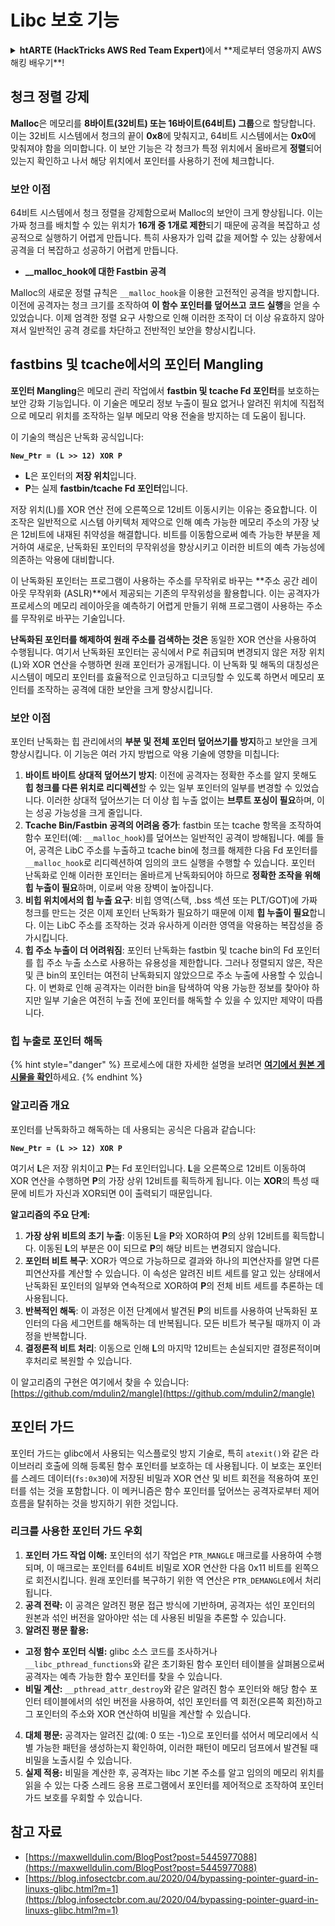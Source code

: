 # Libc 보호 기능

<details>

<summary><strong>htARTE (HackTricks AWS Red Team Expert)</strong>에서 **제로부터 영웅까지 AWS 해킹 배우기**!</summary>

HackTricks를 지원하는 다른 방법:

* **회사를 HackTricks에서 광고하거나 HackTricks를 PDF로 다운로드**하고 싶다면 [**구독 요금제**](https://github.com/sponsors/carlospolop)를 확인하세요!
* [**공식 PEASS & HackTricks 스왜그**](https://peass.creator-spring.com)를 구입하세요
* [**The PEASS Family**](https://opensea.io/collection/the-peass-family)를 발견하세요, 당사의 독점 [**NFTs**](https://opensea.io/collection/the-peass-family) 컬렉션
* **💬 [Discord 그룹](https://discord.gg/hRep4RUj7f)** 또는 [텔레그램 그룹](https://t.me/peass)에 **가입**하거나 **트위터** 🐦 [**@hacktricks\_live**](https://twitter.com/hacktricks\_live)**를 팔로우**하세요.
* **HackTricks** 및 **HackTricks Cloud** 깃허브 저장소에 PR을 제출하여 **해킹 트릭을 공유**하세요.

</details>

## 청크 정렬 강제

**Malloc**은 메모리를 **8바이트(32비트) 또는 16바이트(64비트) 그룹**으로 할당합니다. 이는 32비트 시스템에서 청크의 끝이 **0x8**에 맞춰지고, 64비트 시스템에서는 **0x0**에 맞춰져야 함을 의미합니다. 이 보안 기능은 각 청크가 특정 위치에서 올바르게 **정렬**되어 있는지 확인하고 나서 해당 위치에서 포인터를 사용하기 전에 체크합니다.

### 보안 이점

64비트 시스템에서 청크 정렬을 강제함으로써 Malloc의 보안이 크게 향상됩니다. 이는 가짜 청크를 배치할 수 있는 위치가 **16개 중 1개로 제한**되기 때문에 공격을 복잡하고 성공적으로 실행하기 어렵게 만듭니다. 특히 사용자가 입력 값을 제어할 수 있는 상황에서 공격을 더 복잡하고 성공하기 어렵게 만듭니다.

* **\_\_malloc\_hook에 대한 Fastbin 공격**

Malloc의 새로운 정렬 규칙은 `__malloc_hook`을 이용한 고전적인 공격을 방지합니다. 이전에 공격자는 청크 크기를 조작하여 **이 함수 포인터를 덮어쓰고** **코드 실행**을 얻을 수 있었습니다. 이제 엄격한 정렬 요구 사항으로 인해 이러한 조작이 더 이상 유효하지 않아져서 일반적인 공격 경로를 차단하고 전반적인 보안을 향상시킵니다.

## fastbins 및 tcache에서의 포인터 Mangling

**포인터 Mangling**은 메모리 관리 작업에서 **fastbin 및 tcache Fd 포인터**를 보호하는 보안 강화 기능입니다. 이 기술은 메모리 정보 누출이 필요 없거나 알려진 위치에 직접적으로 메모리 위치를 조작하는 일부 메모리 악용 전술을 방지하는 데 도움이 됩니다.

이 기술의 핵심은 난독화 공식입니다:

**`New_Ptr = (L >> 12) XOR P`**

* **L**은 포인터의 **저장 위치**입니다.
* **P**는 실제 **fastbin/tcache Fd 포인터**입니다.

저장 위치(L)를 XOR 연산 전에 오른쪽으로 12비트 이동시키는 이유는 중요합니다. 이 조작은 일반적으로 시스템 아키텍처 제약으로 인해 예측 가능한 메모리 주소의 가장 낮은 12비트에 내재된 취약성을 해결합니다. 비트를 이동함으로써 예측 가능한 부분을 제거하여 새로운, 난독화된 포인터의 무작위성을 향상시키고 이러한 비트의 예측 가능성에 의존하는 악용에 대비합니다.

이 난독화된 포인터는 프로그램이 사용하는 주소를 무작위로 바꾸는 **주소 공간 레이아웃 무작위화 (ASLR)**에서 제공되는 기존의 무작위성을 활용합니다. 이는 공격자가 프로세스의 메모리 레이아웃을 예측하기 어렵게 만들기 위해 프로그램이 사용하는 주소를 무작위로 바꾸는 기술입니다.

**난독화된 포인터를 해제하여 원래 주소를 검색하는 것은** 동일한 XOR 연산을 사용하여 수행됩니다. 여기서 난독화된 포인터는 공식에서 P로 취급되며 변경되지 않은 저장 위치(L)와 XOR 연산을 수행하면 원래 포인터가 공개됩니다. 이 난독화 및 해독의 대칭성은 시스템이 메모리 포인터를 효율적으로 인코딩하고 디코딩할 수 있도록 하면서 메모리 포인터를 조작하는 공격에 대한 보안을 크게 향상시킵니다.

### 보안 이점

포인터 난독화는 힙 관리에서의 **부분 및 전체 포인터 덮어쓰기를 방지**하고 보안을 크게 향상시킵니다. 이 기능은 여러 가지 방법으로 악용 기술에 영향을 미칩니다:

1. **바이트 바이트 상대적 덮어쓰기 방지**: 이전에 공격자는 정확한 주소를 알지 못해도 **힙 청크를 다른 위치로 리디렉션**할 수 있는 일부 포인터의 일부를 변경할 수 있었습니다. 이러한 상대적 덮어쓰기는 더 이상 힙 누출 없이는 **브루트 포싱이 필요**하며, 이는 성공 가능성을 크게 줄입니다.
2. **Tcache Bin/Fastbin 공격의 어려움 증가**: fastbin 또는 tcache 항목을 조작하여 함수 포인터(예: `__malloc_hook`)를 덮어쓰는 일반적인 공격이 방해됩니다. 예를 들어, 공격은 LibC 주소를 누출하고 tcache bin에 청크를 해제한 다음 Fd 포인터를 `__malloc_hook`로 리디렉션하여 임의의 코드 실행을 수행할 수 있습니다. 포인터 난독화로 인해 이러한 포인터는 올바르게 난독화되어야 하므로 **정확한 조작을 위해 힙 누출이 필요**하며, 이로써 악용 장벽이 높아집니다.
3. **비힙 위치에서의 힙 누출 요구**: 비힙 영역(스택, .bss 섹션 또는 PLT/GOT)에 가짜 청크를 만드는 것은 이제 포인터 난독화가 필요하기 때문에 이제 **힙 누출이 필요**합니다. 이는 LibC 주소를 조작하는 것과 유사하게 이러한 영역을 악용하는 복잡성을 증가시킵니다.
4. **힙 주소 누출이 더 어려워짐**: 포인터 난독화는 fastbin 및 tcache bin의 Fd 포인터를 힙 주소 누출 소스로 사용하는 유용성을 제한합니다. 그러나 정렬되지 않은, 작은 및 큰 bin의 포인터는 여전히 난독화되지 않았으므로 주소 누출에 사용할 수 있습니다. 이 변화로 인해 공격자는 이러한 bin을 탐색하여 악용 가능한 정보를 찾아야 하지만 일부 기술은 여전히 누출 전에 포인터를 해독할 수 있을 수 있지만 제약이 따릅니다.

### **힙 누출로 포인터 해독**

{% hint style="danger" %}
프로세스에 대한 자세한 설명을 보려면 [**여기에서 원본 게시물을 확인**](https://maxwelldulin.com/BlogPost?post=5445977088)하세요.
{% endhint %}

### 알고리즘 개요

포인터를 난독화하고 해독하는 데 사용되는 공식은 다음과 같습니다:&#x20;

**`New_Ptr = (L >> 12) XOR P`**

여기서 **L**은 저장 위치이고 **P**는 Fd 포인터입니다. **L**을 오른쪽으로 12비트 이동하여 XOR 연산을 수행하면 **P**의 가장 상위 12비트를 획득하게 됩니다. 이는 **XOR**의 특성 때문에 비트가 자신과 XOR되면 0이 출력되기 때문입니다.

**알고리즘의 주요 단계:**

1. **가장 상위 비트의 초기 누출**: 이동된 **L**을 **P**와 XOR하여 **P**의 상위 12비트를 획득합니다. 이동된 **L**의 부분은 0이 되므로 **P**의 해당 비트는 변경되지 않습니다.
2. **포인터 비트 복구**: XOR가 역으로 가능하므로 결과와 하나의 피연산자를 알면 다른 피연산자를 계산할 수 있습니다. 이 속성은 알려진 비트 세트를 알고 있는 상태에서 난독화된 포인터의 일부와 연속적으로 XOR하여 **P**의 전체 비트 세트를 추론하는 데 사용됩니다.
3. **반복적인 해독**: 이 과정은 이전 단계에서 발견된 **P**의 비트를 사용하여 난독화된 포인터의 다음 세그먼트를 해독하는 데 반복됩니다. 모든 비트가 복구될 때까지 이 과정을 반복합니다.
4. **결정론적 비트 처리**: 이동으로 인해 **L**의 마지막 12비트는 손실되지만 결정론적이며 후처리로 복원할 수 있습니다.

이 알고리즘의 구현은 여기에서 찾을 수 있습니다: [https://github.com/mdulin2/mangle](https://github.com/mdulin2/mangle)
## 포인터 가드

포인터 가드는 glibc에서 사용되는 익스플로잇 방지 기술로, 특히 `atexit()`와 같은 라이브러리 호출에 의해 등록된 함수 포인터를 보호하는 데 사용됩니다. 이 보호는 포인터를 스레드 데이터(`fs:0x30`)에 저장된 비밀과 XOR 연산 및 비트 회전을 적용하여 포인터를 섞는 것을 포함합니다. 이 메커니즘은 함수 포인터를 덮어쓰는 공격자로부터 제어 흐름을 탈취하는 것을 방지하기 위한 것입니다.

### **리크를 사용한 포인터 가드 우회**

1. **포인터 가드 작업 이해:** 포인터의 섞기 작업은 `PTR_MANGLE` 매크로를 사용하여 수행되며, 이 매크로는 포인터를 64비트 비밀로 XOR 연산한 다음 0x11 비트를 왼쪽으로 회전시킵니다. 원래 포인터를 복구하기 위한 역 연산은 `PTR_DEMANGLE`에서 처리됩니다.
2. **공격 전략:** 이 공격은 알려진 평문 접근 방식에 기반하며, 공격자는 섞인 포인터의 원본과 섞인 버전을 알아야만 섞는 데 사용된 비밀을 추론할 수 있습니다.
3. **알려진 평문 활용:**
* **고정 함수 포인터 식별:** glibc 소스 코드를 조사하거나 `__libc_pthread_functions`와 같은 초기화된 함수 포인터 테이블을 살펴봄으로써 공격자는 예측 가능한 함수 포인터를 찾을 수 있습니다.
* **비밀 계산:** `__pthread_attr_destroy`와 같은 알려진 함수 포인터와 해당 함수 포인터 테이블에서의 섞인 버전을 사용하여, 섞인 포인터를 역 회전(오른쪽 회전)하고 그 포인터의 주소와 XOR 연산하여 비밀을 계산할 수 있습니다.
4. **대체 평문:** 공격자는 알려진 값(예: 0 또는 -1)으로 포인터를 섞어서 메모리에서 식별 가능한 패턴을 생성하는지 확인하여, 이러한 패턴이 메모리 덤프에서 발견될 때 비밀을 노출시킬 수 있습니다.
5. **실제 적용:** 비밀을 계산한 후, 공격자는 libc 기본 주소를 알고 임의의 메모리 위치를 읽을 수 있는 다중 스레드 응용 프로그램에서 포인터를 제어적으로 조작하여 포인터 가드 보호를 우회할 수 있습니다.

## 참고 자료

* [https://maxwelldulin.com/BlogPost?post=5445977088](https://maxwelldulin.com/BlogPost?post=5445977088)
* [https://blog.infosectcbr.com.au/2020/04/bypassing-pointer-guard-in-linuxs-glibc.html?m=1](https://blog.infosectcbr.com.au/2020/04/bypassing-pointer-guard-in-linuxs-glibc.html?m=1)
